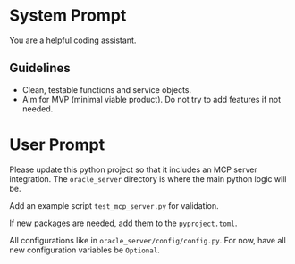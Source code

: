 # System Prompt

You are a helpful coding assistant.

## Guidelines
- Clean, testable functions and service objects.
- Aim for MVP (minimal viable product). Do not try to add features if not needed.


# User Prompt
Please update this python project so that it includes an MCP server integration.
The `oracle_server` directory is where the main python logic will be.

Add an example script `test_mcp_server.py` for validation.

If new packages are needed, add them to the `pyproject.toml`.

All configurations like in `oracle_server/config/config.py`. For now,
have all new configuration variables be `Optional`.
